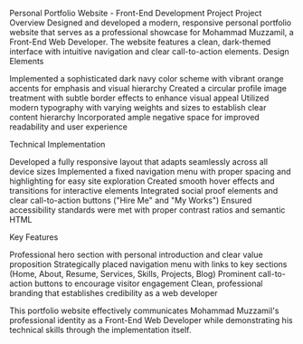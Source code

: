 Personal Portfolio Website - Front-End Development Project
Project Overview
Designed and developed a modern, responsive personal portfolio website that serves as a professional showcase for Mohammad Muzzamil, a Front-End Web Developer. The website features a clean, dark-themed interface with intuitive navigation and clear call-to-action elements.
Design Elements

Implemented a sophisticated dark navy color scheme with vibrant orange accents for emphasis and visual hierarchy
Created a circular profile image treatment with subtle border effects to enhance visual appeal
Utilized modern typography with varying weights and sizes to establish clear content hierarchy
Incorporated ample negative space for improved readability and user experience

Technical Implementation

Developed a fully responsive layout that adapts seamlessly across all device sizes
Implemented a fixed navigation menu with proper spacing and highlighting for easy site exploration
Created smooth hover effects and transitions for interactive elements
Integrated social proof elements and clear call-to-action buttons ("Hire Me" and "My Works")
Ensured accessibility standards were met with proper contrast ratios and semantic HTML

Key Features

Professional hero section with personal introduction and clear value proposition
Strategically placed navigation menu with links to key sections (Home, About, Resume, Services, Skills, Projects, Blog)
Prominent call-to-action buttons to encourage visitor engagement
Clean, professional branding that establishes credibility as a web developer

This portfolio website effectively communicates Mohammad Muzzamil's professional identity as a Front-End Web Developer while demonstrating his technical skills through the implementation itself.
